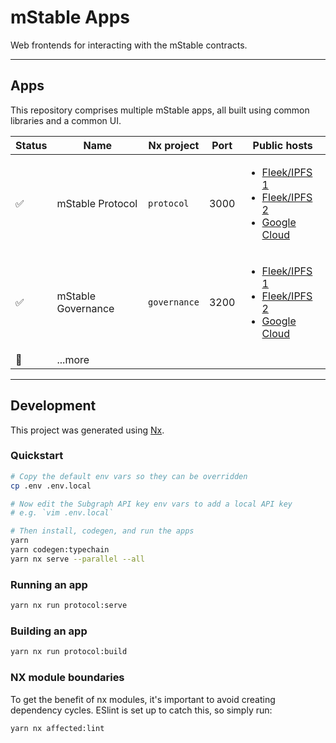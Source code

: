 # mStable Apps

Web frontends for interacting with the mStable contracts.

---
## Apps

This repository comprises multiple mStable apps, all built using common libraries and a common UI.

| Status | Name               | Nx project    | Port  | Public hosts |
|--------|--------------------|---------------|-------|--------------|
| ✅      | mStable Protocol   | `protocol`   | 3000 | <ul><li>[Fleek/IPFS 1](https://mstable.app)</li><li>[Fleek/IPFS 2](https://app.mstable.org)</li><li>[Google Cloud](https://mstable-apps-protocol.web.app/)</li></ul> |
| ✅      | mStable Governance | `governance` | 3200 | <ul><li>[Fleek/IPFS 1](https://staking.mstable.app)</li><li>[Fleek/IPFS 2](https://staking.mstable.org)</li><li>[Google Cloud](https://mstable-apps-governance.web.app/)</li></ul> |
| 🧠      | ...more            |              |      |             |

---

## Development

This project was generated using [Nx](https://nx.dev).

### Quickstart

```bash
# Copy the default env vars so they can be overridden
cp .env .env.local

# Now edit the Subgraph API key env vars to add a local API key
# e.g. `vim .env.local`

# Then install, codegen, and run the apps
yarn
yarn codegen:typechain
yarn nx serve --parallel --all
```

### Running an app

```bash
yarn nx run protocol:serve
```

### Building an app

```bash
yarn nx run protocol:build
```

### NX module boundaries

To get the benefit of nx modules, it's important to avoid creating dependency cycles. ESlint is set up to catch this, so simply run:

```bash
yarn nx affected:lint
```

